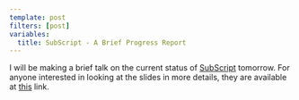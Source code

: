 ```yaml
---
template: post
filters: [post]
variables:
  title: SubScript - A Brief Progress Report 
---
```


I will be making a brief talk on the current status of [SubScript](https://github.com/scala-subscript/subscript) tomorrow. For anyone interested in looking at the slides in more details, they are available at [this](http://www.slideshare.net/anatoliykmetyuk/subscript-a-process-algebra-extension-progress-and-perspectives) link.